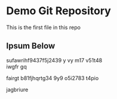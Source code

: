 # Demo Git Repository

This is the first file in this repo

## Ipsum Below

sufawrihf9437f5j2439 y vy m17 v51t48  
iwgfr gq

fairgt b81fjhqrtg34 9y9 o5i2783	t4pio

jagbriure